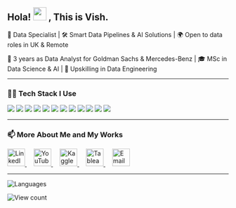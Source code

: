 <h2>Hola! <img src="https://media.giphy.com/media/hvRJCLFzcasrR4ia7z/giphy.gif" width="30px"> , This is Vish.</h2>
<p >
  <p >
  🚀 Data Specialist | 🛠️ Smart Data Pipelines & AI Solutions | 🌍 Open to data roles in UK & Remote
</p>

</p>

<p>
💼 3 years as Data Analyst for Goldman Sachs & Mercedes-Benz | 🎓 MSc in Data Science & AI | 🚀 Upskilling in Data Engineering
</p>

---

### 🧑‍💻 Tech Stack I Use

<p>
  <img src="https://img.shields.io/badge/Python-3776AB?style=flat&logo=python&logoColor=white"/>
  <img src="https://img.shields.io/badge/Selenium-43B02A?style=flat&logo=selenium&logoColor=white"/>
  <img src="https://img.shields.io/badge/BeautifulSoup-8C8C8C?style=flat&logo=beautifulsoup&logoColor=white"/>
  <img src="https://img.shields.io/badge/Pandas-150458?style=flat&logo=pandas&logoColor=white"/>
  <img src="https://img.shields.io/badge/OpenAI_Gym-000000?style=flat&logo=openai&logoColor=white"/>
  <img src="https://img.shields.io/badge/PowerBI-F2C811?style=flat&logo=powerbi&logoColor=black"/>
  <img src="https://img.shields.io/badge/Tableau-E97627?style=flat&logo=tableau&logoColor=white"/>
  <img src="https://img.shields.io/badge/Streamlit-FF4B4B?style=flat&logo=streamlit&logoColor=white"/>
  <img src="https://img.shields.io/badge/BigQuery-4285F4?style=flat&logo=googlecloud&logoColor=white"/>
  <img src="https://img.shields.io/badge/SQL-4479A1?style=flat&logo=mysql&logoColor=white"/>
  <img src="https://img.shields.io/badge/PySpark-E25A1C?style=flat&logo=apachespark&logoColor=white"/>
  <img src="https://img.shields.io/badge/GCP-4285F4?style=flat&logo=googlecloud&logoColor=white"/>
</p>


---

### 📫 More About Me and My Works

<p>
  <a href="https://www.linkedin.com/in/vishnupriyan-/" target="_blank" title="LinkedIn">
    <img src="https://cdn.jsdelivr.net/gh/devicons/devicon/icons/linkedin/linkedin-original.svg" alt="LinkedIn" width="40" height="40"/>
  </a>
  &nbsp;&nbsp;&nbsp;
  <a href="https://www.youtube.com/c/vishnupriyanFilms/videos" target="_blank" title="YouTube">
    <img src="https://img.icons8.com/color/48/000000/youtube-play.png" alt="YouTube" width="40" height="40"/>
  </a>
  &nbsp;&nbsp;&nbsp;
  <a href="https://www.kaggle.com/vishnupriyan7" target="_blank" title="Kaggle">
    <img src="https://www.vectorlogo.zone/logos/kaggle/kaggle-icon.svg" alt="Kaggle" width="40" height="40"/>
  </a>
  &nbsp;&nbsp;&nbsp;
  <a href="https://public.tableau.com/app/profile/vishnupriyan.t.v/vizzes" target="_blank" title="Tableau">
    <img src="https://img.icons8.com/windows/32/FFFFFF/tableau-software.png" alt="Tableau" width="40" height="40"/>
  </a>
  </a>
  &nbsp;&nbsp;&nbsp;
  <a href="mailto:vishnupriyantvijayan@gmail.com" target="_blank" title = "Gmail">
    <img src="https://img.icons8.com/ios-filled/50/ffffff/new-post.png" alt="Email" width="40" height="40"/>
  </a>
</p>

---
![Languages](https://github-readme-stats.vercel.app/api/top-langs/?username=vishnupriyan123&layout=compact&theme=dark)

![View count](https://komarev.com/ghpvc/?username=vishnupriyan123)
